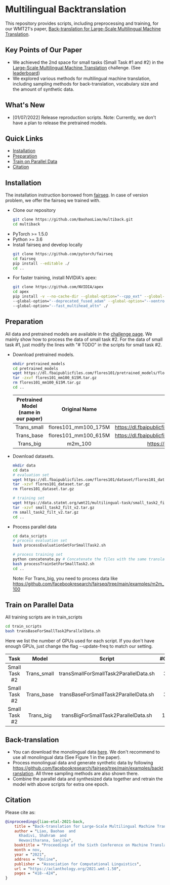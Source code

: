 # Multilingual Backtranslation
This repository provides scripts, including preprocessing and training, for our WMT21's paper, [Back-translation for Large-Scale Multilingual Machine Translation](https://aclanthology.org/2021.wmt-1.50/).

## Key Points of Our Paper
* We achieved the 2nd space for small tasks (Small Task #1 and #2) in the [Large-Scale Multilingual Machine Translation](https://www.statmt.org/wmt21/large-scale-multilingual-translation-task.html) challenge. (See [leaderboard](https://dynabench.org/flores))
* We explored various methods for multilingual machine translation, including sampling methods for back-translation, vocabulary size and the amount of synthetic data.

## What's New
* [01/07/2022] Release reproduction scripts. Note: Currently, we don't have a plan to release the pretrained models.

## Quick Links

  - [Installation](#installation)
  - [Preparation](#preparation)
  - [Train on Parallel Data](#train-on-parallel-data)
  - [Citation](#citation)


## Installation
The installation instruction borrowed from [fairseq](https://github.com/facebookresearch/fairseq). In case of version problem, we offer the fairseq we trained with.
* Clone our repository
  ```bash
  git clone https://github.com/BaohaoLiao/multiback.git
  cd multiback
  ```
* PyTorch >= 1.5.0
* Python >= 3.6
* Install fairseq and develop locally
  ```bash
  git clone https://github.com/pytorch/fairseq
  cd fairseq
  pip install --editable ./
  cd ..
  ```
* For faster training, install NVIDIA's apex:
  ```bash
  git clone https://github.com/NVIDIA/apex
  cd apex
  pip install -v --no-cache-dir --global-option="--cpp_ext" --global-option="--cuda_ext" \
  --global-option="--deprecated_fused_adam" --global-option="--xentropy" \
  --global-option="--fast_multihead_attn" ./
  ```
  
## Preparation
All data and pretrained models are available in the [challenge page](https://www.statmt.org/wmt21/large-scale-multilingual-translation-task.html). 
We mainly show how to process the data of small task #2. For the data of small task #1, just modify the lines with "# TODO" in the scripts for small task #2.
* Download pretrained models.
  ```bash
  mkdir pretrained_models
  cd pretrained_models
  wget https://dl.fbaipublicfiles.com/flores101/pretrained_models/flores101_mm100_615M.tar.gz 
  tar -zxvf flores101_mm100_615M.tar.gz
  rm flores101_mm100_615M.tar.gz
  cd ..
  ```
  |   Pretrained Model (name in our paper) | Original Name | Download |
  |:----------------------:|:--------------:|:---------:|
  | Trans_small |  flores101_mm100_175M | https://dl.fbaipublicfiles.com/flores101/pretrained_models/flores101_mm100_175M.tar.gz |
  | Trans_base | flores101_mm100_615M | https://dl.fbaipublicfiles.com/flores101/pretrained_models/flores101_mm100_615M.tar.gz |
  | Trans_big | m2m_100 |  https://dl.fbaipublicfiles.com/m2m_100/1.2B_last_checkpoint.pt |
* Download datasets.
  ```bash
  mkdir data
  cd data
  # evaluation set
  wget https://dl.fbaipublicfiles.com/flores101/dataset/flores101_dataset.tar.gz
  tar -xzvf flores101_dataset.tar.gz
  rm flores101_dataset.tar.gz
  
  # training set
  wget https://data.statmt.org/wmt21/multilingual-task/small_task2_filt_v2.tar.gz
  tar -xzvf small_task2_filt_v2.tar.gz
  rm small_task2_filt_v2.tar.gz
  cd ..
  ```
* Process parallel data
  ```bash
  cd data_scripts
  # process evaluation set
  bash processEvaluationSetForSmallTask2.sh
  
  # process training set
  python concatenate.py # Concatenate the files with the same translation directions
  bash processTrainSetForSmallTask2.sh
  cd ..
  ```
  Note: For Trans_big, you need to process data like https://github.com/facebookresearch/fairseq/tree/main/examples/m2m_100
  
## Train on Parallel Data
All training scripts are in train_scripts
```bash
cd train_scripts
bash transBaseForSmallTask2ParallelData.sh
```
Here we list the number of GPUs used for each script. If you don't have enough GPUs, just change the flag --update-freq to match our setting.

| Task | Model | Script | #GPU | 
|:-------:|:--------:|:-------:|:--------:|
| Small Task #2 | Trans_small |  transSmallForSmallTask2ParallelData.sh | 32 |
| Small Task #2 | Trans_base  | transBaseForSmallTask2ParallelData.sh |  32 |
| Small Task #2 | Trans_big  | transBigForSmallTask2ParallelData.sh | 128 |

## Back-translation
* You can download the monolingual data [here](https://data.statmt.org/wmt21/multilingual-task/). We don't recommend to use all monolingual data (See Figure 1 in the paper).
* Process monolingual data and generate synthetic data by following https://github.com/facebookresearch/fairseq/tree/main/examples/backtranslation. All three sampling methods are also shown there.
* Combine the parallel data and synthesized data together and retrain the model with above scripts for extra one epoch.

## Citation
Please cite as:
```bibtex
@inproceedings{liao-etal-2021-back,
    title = "Back-translation for Large-Scale Multilingual Machine Translation",
    author = "Liao, Baohao  and
      Khadivi, Shahram  and
      Hewavitharana, Sanjika",
    booktitle = "Proceedings of the Sixth Conference on Machine Translation",
    month = nov,
    year = "2021",
    address = "Online",
    publisher = "Association for Computational Linguistics",
    url = "https://aclanthology.org/2021.wmt-1.50",
    pages = "418--424",
}
```
